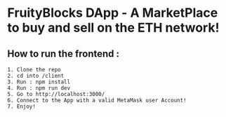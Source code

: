 # FruityBlocks DApp - A MarketPlace to buy and sell on the ETH network!

## How to run the frontend :

```
1. Clone the repo
2. cd into /client
3. Run : npm install
4. Run : npm run dev
5. Go to http://localhost:3000/
6. Connect to the App with a valid MetaMask user Account!
7. Enjoy!
```